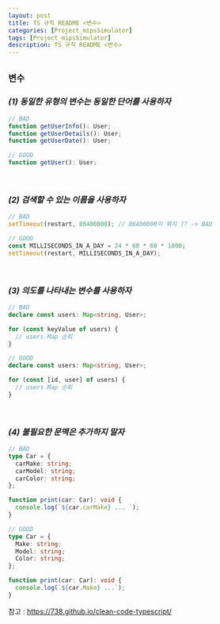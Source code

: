 ```yaml
---
layout: post
title: TS 규칙 README <변수>
categories: [Project_mipsSimulator]
tags: [Project_mipsSimulator]
description: TS 규칙 README <변수>
---
```


## `변수`

### **_(1) 동일한 유형의 변수는 동일한 단어를 사용하자_**

```typescript
// BAD
function getUserInfo(): User;
function getUserDetails(): User;
function getUserDate(): User;

// GOOD
function getUser(): User;
```

<br>

### **_(2) 검색할 수 있는 이름을 사용하자_**

```typescript
// BAD
setTimeout(restart, 86400000); // 86400000이 뭐지 ?? -> BAD

// GOOD
const MILLISECONDS_IN_A_DAY = 24 * 60 * 60 * 1000;
setTimeout(restart, MILLISECONDS_IN_A_DAY);
```

<br>

### **_(3) 의도를 나타내는 변수를 사용하자_**

```typescript
// BAD
declare const users: Map<string, User>;

for (const keyValue of users) {
  // users Map 순회
}

// GOOD
declare const users: Map<string, User>;

for (const [id, user] of users) {
  // users Map 순회
}
```

<br>

### **_(4) 불필요한 문맥은 추가하지 말자_**

```typescript
// BAD
type Car = {
  carMake: string;
  carModel: string;
  carColor: string;
};

function print(car: Car): void {
  console.log(`${car.carMake} ... `);
}

// GOOD
type Car = {
  Make: string;
  Model: string;
  Color: string;
};

function print(car: Car): void {
  console.log(`${car.Make} ...`);
}
```

참고 : https://738.github.io/clean-code-typescript/
